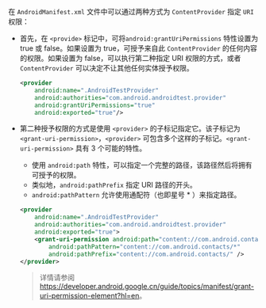 在 `AndroidManifest.xml` 文件中可以通过两种方式为 `ContentProvider` 指定 `URI` 权限：

+ 首先，在 `<provide>` 标记中，可将`android:grantUriPermissions` 特性设置为 true 或 false。如果设置为 true，可授予来自此 `ContentProvider` 的任何内容的权限。如果设置为 false，可以执行第二种指定 URI 权限的方式，或者 `ContentProvider` 可以决定不让其他任何实体授予权限。

  ```xml
  <provider
      android:name=".AndroidTestProvider"
      android:authorities="com.android.androidtest.provider"
      android:grantUriPermissions="true"
      android:exported="true"/>
  ```

+ 第二种授予权限的方式是使用 `<provider>` 的子标记指定它。该子标记为 `<grant-uri-permission>`，`<provider>` 可包含多个这样的子标记。`<grant-uri-permission>` 具有 3 个可能的特性。

  + 使用 `android:path` 特性，可以指定一个完整的路径，该路径然后将拥有可授予的权限。
  + 类似地，`android:pathPrefix` 指定 URI 路径的开头。
  + `android:pathPattern` 允许使用通配符（也即星号 * ）来指定路径。

  ```xml
  <provider
      android:name=".AndroidTestProvider"
      android:authorities="com.android.androidtest.provider"
      android:exported="true">
      <grant-uri-permission android:path="content://com.android.contacts/contacts"
          android:pathPattern="content://com.android.contacts/*"
          android:pathPrefix="content://com.android.contacts/" />
  </provider>
  ```

  > 详情请参阅 <https://developer.android.google.cn/guide/topics/manifest/grant-uri-permission-element?hl=en>。

